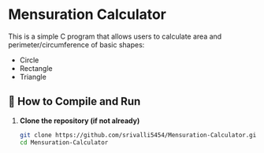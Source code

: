# Mensuration Calculator

This is a simple C program that allows users to calculate area and perimeter/circumference of basic shapes:
- Circle
- Rectangle
- Triangle

## 📂 How to Compile and Run

1. **Clone the repository (if not already)**
   ```bash
   git clone https://github.com/srivalli5454/Mensuration-Calculator.git
   cd Mensuration-Calculator


